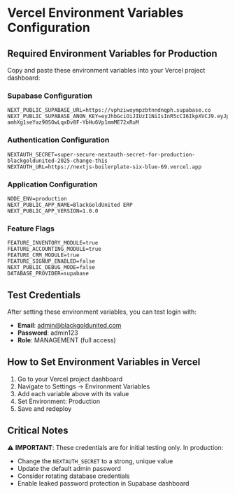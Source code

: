 # Vercel Environment Variables Configuration

## Required Environment Variables for Production

Copy and paste these environment variables into your Vercel project dashboard:

### Supabase Configuration
```
NEXT_PUBLIC_SUPABASE_URL=https://vphziwoympzbtnndnqph.supabase.co
NEXT_PUBLIC_SUPABASE_ANON_KEY=eyJhbGciOiJIUzI1NiIsInR5cCI6IkpXVCJ9.eyJpc3MiOiJzdXBhYmFzZSIsInJlZiI6InZwaHppd295bXB6YnRubmRucXBoIiwicm9sZSI6ImFub24iLCJpYXQiOjE3NTgzNjA2MTcsImV4cCI6MjA3MzkzNjYxN30.-amhXg1seYaz90SOwLqxDv8F-YbHu6Vp1mmME72xRuM
```

### Authentication Configuration
```
NEXTAUTH_SECRET=super-secure-nextauth-secret-for-production-blackgoldunited-2025-change-this
NEXTAUTH_URL=https://nextjs-boilerplate-six-blue-69.vercel.app
```

### Application Configuration
```
NODE_ENV=production
NEXT_PUBLIC_APP_NAME=BlackGoldUnited ERP
NEXT_PUBLIC_APP_VERSION=1.0.0
```

### Feature Flags
```
FEATURE_INVENTORY_MODULE=true
FEATURE_ACCOUNTING_MODULE=true
FEATURE_CRM_MODULE=true
FEATURE_SIGNUP_ENABLED=false
NEXT_PUBLIC_DEBUG_MODE=false
DATABASE_PROVIDER=supabase
```

## Test Credentials

After setting these environment variables, you can test login with:
- **Email**: admin@blackgoldunited.com
- **Password**: admin123
- **Role**: MANAGEMENT (full access)

## How to Set Environment Variables in Vercel

1. Go to your Vercel project dashboard
2. Navigate to Settings → Environment Variables
3. Add each variable above with its value
4. Set Environment: Production
5. Save and redeploy

## Critical Notes

⚠️ **IMPORTANT**: These credentials are for initial testing only. In production:
- Change the `NEXTAUTH_SECRET` to a strong, unique value
- Update the default admin password
- Consider rotating database credentials
- Enable leaked password protection in Supabase dashboard